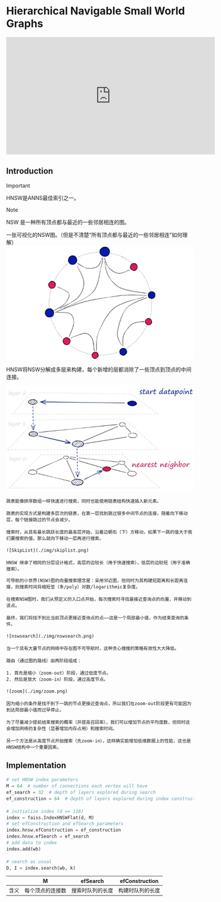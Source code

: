 # Hierarchical Navigable Small World Graphs

<iframe width="560" height="315" src="https://www.youtube.com/embed/QvKMwLjdK-s?si=iHsk1vbQC2IopdL-" title="YouTube video player" frameborder="0" allow="accelerometer; autoplay; clipboard-write; encrypted-media; gyroscope; picture-in-picture; web-share" referrerpolicy="strict-origin-when-cross-origin" allowfullscreen></iframe>

## Introduction

> [!IMPORTANT]  
> HNSW是ANNS最佳索引之一。

> [!NOTE]  
> NSW 是一种所有顶点都与最近的一些邻居相连的图。

一张可视化的NSW图。（但是不清楚“所有顶点都与最近的一些邻居相连”如何理解）
![NSW](./img/NSW.png)

HNSW将NSW分解成多层来构建，每个新增的层都消除了一些顶点到顶点的中间连接。

![HNSW](./img/hnsw.png)

```admonish note title='Probability Skip List'
跳表能像排序数组一样快速进行搜索，同时也能使用链表结构快速插入新元素。

跳表的实现方式是构建多层次的链表，在第一层找到跳过很多中间节点的连接，随着向下移动层，每个链接跳过的节点会减少。

搜索时，从具有最长跳跃长度的最高层开始，沿着边朝右（下）方移动，如果下一跳的值大于我们要搜索的值，那么就向下移动一层再进行搜索。

![SkipList](./img/skiplist.png)

HNSW 继承了相同的分层设计格式，高层的边较长（用于快速搜索），低层的边较短（用于准确搜索）。
```

```admonish note title='Navigable Small World Graphs'
可导航的小世界(NSW)图的向量搜索理念是：采用邻近图，但同时为其构建短距离和长距离连接，则搜索时间将缩短至（多/poly）对数/logarithmic复杂度。

在搜索NSW图时，我们从预定义的入口点开始，每次搜索时寻找最接近查询点的向量，并移动到该点。

最终，我们将找不到比当前顶点更接近查询点的点——这是一个局部最小值，作为结束查询的条件。

![nswsearch](./img/nswsearch.png)

当一个具有大量节点的网络中存在图不可导航时，这种贪心搜搜的策略有效性大大降低。

路由（通过图的路线）由两阶段组成：

1. 首先是缩小（zoom-out）阶段，通过低度节点。
2. 然后是放大（zoom-in）阶段，通过高度节点。

![zoom](./img/zoom.png)

因为缩小的条件是找不到下一跳的节点更接近查询点，所以我们在zoom-out阶段更有可能因为到达局部最小值而过早停止。

为了尽量减少提前结束搜索的概率（并提高召回率），我们可以增加节点的平均度数，但同时这会增加网络的复杂性（显著增加内存占用）和搜索时间。

另一个方法是从高度节点开始搜索（先zoom-in），这样确实能增加低维数据上的性能，这也是HNSW结构中一个重要因素。
```

## Implementation

```python
# set HNSW index parameters
M = 64  # number of connections each vertex will have
ef_search = 32  # depth of layers explored during search
ef_construction = 64  # depth of layers explored during index construction

# initialize index (d == 128)
index = faiss.IndexHNSWFlat(d, M)
# set efConstruction and efSearch parameters
index.hnsw.efConstruction = ef_construction
index.hnsw.efSearch = ef_search
# add data to index
index.add(wb)

# search as usual
D, I = index.search(wb, k)
```

|   | M | efSearch | efConstruction |
|---|---|----------|----------------|
| 含义 | 每个顶点的连接数 | 搜索时队列的长度 | 构建时队列的长度 |
